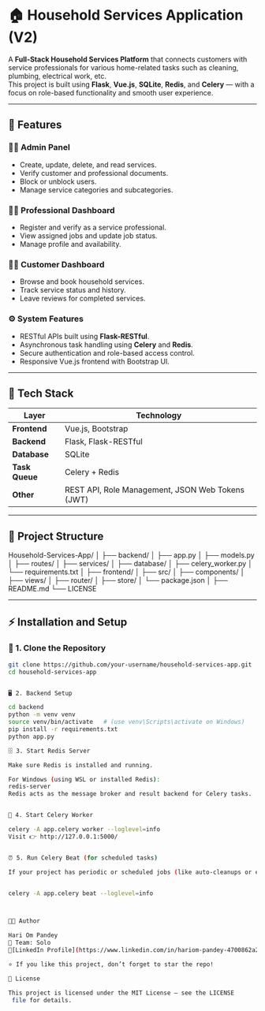 # 🏠 Household Services Application (V2)

A **Full-Stack Household Services Platform** that connects customers with service professionals for various home-related tasks such as cleaning, plumbing, electrical work, etc.  
This project is built using **Flask**, **Vue.js**, **SQLite**, **Redis**, and **Celery** — with a focus on role-based functionality and smooth user experience.

---

## 🚀 Features

### 👨‍💼 Admin Panel
- Create, update, delete, and read services.
- Verify customer and professional documents.
- Block or unblock users.
- Manage service categories and subcategories.

### 👨‍🔧 Professional Dashboard
- Register and verify as a service professional.
- View assigned jobs and update job status.
- Manage profile and availability.

### 👩‍💻 Customer Dashboard
- Browse and book household services.
- Track service status and history.
- Leave reviews for completed services.

### ⚙️ System Features
- RESTful APIs built using **Flask-RESTful**.
- Asynchronous task handling using **Celery** and **Redis**.
- Secure authentication and role-based access control.
- Responsive Vue.js frontend with Bootstrap UI.

---

## 🧠 Tech Stack

| Layer | Technology |
|-------|-------------|
| **Frontend** | Vue.js, Bootstrap |
| **Backend** | Flask, Flask-RESTful |
| **Database** | SQLite |
| **Task Queue** | Celery + Redis |
| **Other** | REST API, Role Management, JSON Web Tokens (JWT) |

---

## 📁 Project Structure

Household-Services-App/
│
├── backend/
│ ├── app.py
│ ├── models.py
│ ├── routes/
│ ├── services/
│ ├── database/
│ ├── celery_worker.py
│ └── requirements.txt
│
├── frontend/
│ ├── src/
│ ├── components/
│ ├── views/
│ ├── router/
│ ├── store/
│ └── package.json
│
├── README.md
└── LICENSE


---

## ⚡️ Installation and Setup

### 🧩 1. Clone the Repository
```bash
git clone https://github.com/your-username/household-services-app.git
cd household-services-app


🖥️ 2. Backend Setup

cd backend
python -m venv venv
source venv/bin/activate   # (use venv\Scripts\activate on Windows)
pip install -r requirements.txt
python app.py

🗄️ 3. Start Redis Server

Make sure Redis is installed and running.

For Windows (using WSL or installed Redis):
redis-server
Redis acts as the message broker and result backend for Celery tasks.


🚀 4. Start Celery Worker

celery -A app.celery worker --loglevel=info
Visit 👉 http://127.0.0.1:5000/


⏰ 5. Run Celery Beat (for scheduled tasks)

If your project has periodic or scheduled jobs (like auto-cleanups or email reminders), run Celery Beat in a separate terminal:


celery -A app.celery beat --loglevel=info



🧑‍💻 Author

Hari Om Pandey
👥 Team: Solo 
📧[LinkedIn Profile](https://www.linkedin.com/in/hariom-pandey-4700862a2/)

⭐ If you like this project, don’t forget to star the repo!

🪪 License

This project is licensed under the MIT License — see the LICENSE
 file for details.


